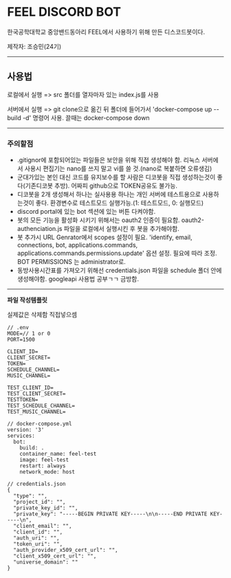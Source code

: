 # FEEL DISCORD BOT

한국공학대학교 중앙밴드동아리 FEEL에서 사용하기 위해 만든 디스코드봇이다.

제작자: 조승민(24기)

---
## 사용법

로컬에서 실행 => src 폴더를 열자마자 있는 index.js를 사용

서버에서 실행 => git clone으로 옮긴 뒤 폴더에 들어가서 'docker-compose up --build -d' 명령어 사용. 끌때는 docker-compose down

---
### 주의할점
+ .gitignor에 포함되어있는 파일들은 보안을 위해 직접 생성해야 함. 리눅스 서버에서 사용시 편집기는 nano를 쓰지 말고 vi를 쓸 것.(nano로 복붙하면 오류생김)
+ 군대가있는 본인 대신 코드를 유지보수를 할 사람은 디코봇을 직접 생성하는것이 좋다(기존디코봇 추방). 어짜피 github으로 TOKEN공유도 불가능.
+ 디코봇을 2개 생성해서 하나는 실사용용 하나는 개인 서버에 테스트용으로 사용하는것이 좋다. 환경변수로 테스트모드 실행가능.(1: 테스트모드, 0: 실행모드)  
+ discord portal에 있는 bot 섹션에 있는 버튼 다켜야함.
+ 봇의 모든 기능을 활성화 시키기 위해서는 oauth2 인증이 필요함. oauth2-authenciation.js 파일을 로컬에서 실행시킨 후 봇을 추가해야함.
+ 봇 추가시 URL Genrator에서 scopes 설정이 필요. 'identify, email, connections, bot, applications.commands, applications.commands.permissions.update' 옵션 설정. 필요에 따라 조정. BOT PERMISSIONS 는 administrator로.
+ 동방사용시간표를 가져오기 위해선 credentials.json 파일을 schedule 폴더 안에 생성해야함. googleapi 사용법 공부ㄱㄱ 금방함.

---
**파일 작성템플릿**

실제값은 삭제함 직접넣으셈

```
// .env
MODE=// 1 or 0
PORT=1500
    
CLIENT_ID=
CLIENT_SECRET=
TOKEN=
SCHEDULE_CHANNEL=
MUSIC_CHANNEL=

TEST_CLIENT_ID=
TEST_CLIENT_SECRET=
TESTTOKEN=
TEST_SCHEDULE_CHANNEL=
TEST_MUSIC_CHANNEL=
```

```
// docker-compose.yml
version: '3'
services:
  bot:
    build: .
    container_name: feel-test
    image: feel-test
    restart: always
    network_mode: host
```

```
// credentials.json
{
  "type": "",
  "project_id": "",
  "private_key_id": "",
  "private_key": "-----BEGIN PRIVATE KEY-----\n\n-----END PRIVATE KEY-----\n",
  "client_email": "",
  "client_id": "",
  "auth_uri": "",
  "token_uri": "",
  "auth_provider_x509_cert_url": "",
  "client_x509_cert_url": "",
  "universe_domain": ""
}
```